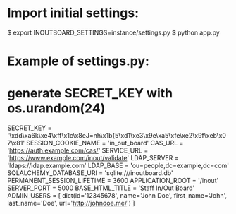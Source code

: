 # Import initial settings:
  $ export INOUTBOARD_SETTINGS=instance/settings.py
  $ python app.py

# Example of settings.py:
  # generate SECRET_KEY with os.urandom(24)
  SECRET_KEY = '\xdd\xa6k\xe4\xff\x1c\x8eJ=nh\x1b{5\xd1\xe3\x9e\xa5\xfe\xe2\x9f\xeb\x07\x81'
  SESSION_COOKIE_NAME = 'in_out_board'
  CAS_URL = 'https://auth.example.com/cas/'
  SERVICE_URL = 'https://www.example.com/inout/validate'
  LDAP_SERVER = 'ldaps://ldap.example.com'
  LDAP_BASE = 'ou=people,dc=example,dc=com'
  SQLALCHEMY_DATABASE_URI = 'sqlite:///inoutboard.db'
  PERMANENT_SESSION_LIFETIME = 3600
  APPLICATION_ROOT = '/inout'
  SERVER_PORT = 5000
  BASE_HTML_TITLE = 'Staff In/Out Board'
  ADMIN_USERS = [
    dict(id='12345678', name='John Doe', first_name='John', last_name='Doe',
      url='http://johndoe.me/')
  ]
